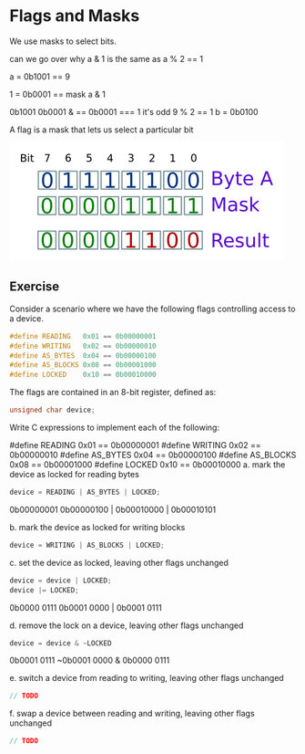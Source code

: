 # Flags and Masks

We use masks to select bits.

can we go over why a & 1 is the same as a % 2 == 1

a = 0b1001 == 9

1 = 0b0001 == mask
a & 1

0b1001
0b0001 & == 0b0001 === 1 it's odd
9 % 2 == 1
b = 0b0100

A flag is a mask that lets us select a particular bit

![mask](mask.png)


## Exercise

Consider a scenario where we have the following flags controlling access to a device.

```c
#define READING   0x01 == 0b00000001
#define WRITING   0x02 == 0b00000010
#define AS_BYTES  0x04 == 0b00000100
#define AS_BLOCKS 0x08 == 0b00001000
#define LOCKED    0x10 == 0b00010000
```

The flags are contained in an 8-bit register, defined as:

```c
unsigned char device;
```

Write C expressions to implement each of the following:


#define READING   0x01 == 0b00000001
#define WRITING   0x02 == 0b00000010
#define AS_BYTES  0x04 == 0b00000100
#define AS_BLOCKS 0x08 == 0b00001000
#define LOCKED    0x10 == 0b00010000
a. mark the device as locked for reading bytes

```c
device = READING | AS_BYTES | LOCKED;
```

0b00000001
0b00000100 |
0b00010000 |
0b00010101

b. mark the device as locked for writing blocks

```c
device = WRITING | AS_BLOCKS | LOCKED;
```

c. set the device as locked, leaving other flags unchanged

```c
device = device | LOCKED;
device |= LOCKED;
```
0b0000 0111
0b0001 0000 |
0b0001 0111


d. remove the lock on a device, leaving other flags unchanged

```c
device = device & ~LOCKED
```

 0b0001 0111
~0b0001 0000 &
 0b0000 0111


e. switch a device from reading to writing, leaving other flags unchanged

```c
// TODO
```

f. swap a device between reading and writing, leaving other flags unchanged

```c
// TODO
```
